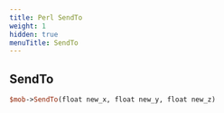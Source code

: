 ```yaml
---
title: Perl SendTo
weight: 1
hidden: true
menuTitle: SendTo
---
```

## SendTo
```perl
$mob->SendTo(float new_x, float new_y, float new_z)
```